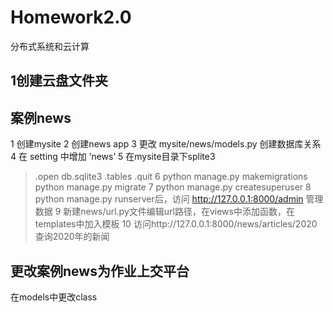 # Homework2.0
 分布式系统和云计算
## 1创建云盘文件夹

## 案例news
1 创建mysite
2 创建news app
3 更改 mysite/news/models.py 创建数据库关系
4 在 setting 中增加 ‘news’
5 在mysite目录下splite3
  >.open db.sqlite3
  >.tables
  >.quit
6 python manage.py makemigrations
  python manage.py migrate
7 python manage.py createsuperuser
8 python manage.py runserver后，访问 http://127.0.0.1:8000/admin 管理数据
9 新建news/url.py文件编辑url路径，在views中添加函数，在templates中加入模板
10 访问http://127.0.0.1:8000/news/articles/2020 查询2020年的新闻

## 更改案例news为作业上交平台
在models中更改class